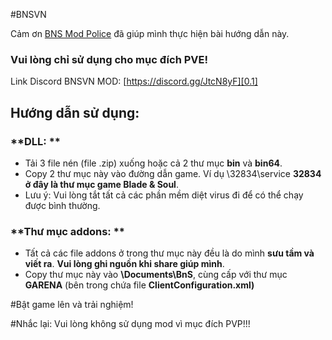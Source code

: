 #BNSVN

Cảm ơn [BNS Mod Police][0.0] đã giúp mình thực hiện bài hướng dẫn này.

### Vui lòng chỉ sử dụng cho mục đích PVE!
Link Discord BNSVN MOD: [https://discord.gg/JtcN8yF][0.1]

[0.0]: https://github.com/bnsmodpolice/bnspatch
[0.1]: https://discord.gg/JtcN8yF

## Hướng dẫn sử dụng:

### **DLL: **

- Tải 3 file nén (file .zip) xuống hoặc cả 2 thư mục **bin** và **bin64**.
- Copy 2 thư mục này vào đường dẫn game. Ví dụ \32834\service **32834 ở đây là thư mục game Blade & Soul**.
- Lưu ý: Vui lòng tắt tất cả các phần mềm diệt virus đi để có thể chạy được bình thường.

### **Thư mục addons: **

- Tất cả các file addons ở trong thư mục này đều là do mình **sưu tầm và viết ra**. **Vui lòng ghi nguồn khi share giúp mình**.
- Copy thư mục này vào **\Documents\BnS**, cùng cấp với thư mục **GARENA** (bên trong chứa file **ClientConfiguration.xml)**

#Bật game lên và trải nghiệm!

#Nhắc lại: Vui lòng không sử dụng mod vì mục đích PVP!!!